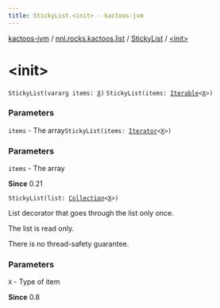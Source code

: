 ```yaml
---
title: StickyList.<init> - kactoos-jvm
---
```


[kactoos-jvm](../../index.html) / [nnl.rocks.kactoos.list](../index.html) / [StickyList](index.html) / [&lt;init&gt;](./-init-.html)

# &lt;init&gt;

`StickyList(vararg items: `[`X`](index.html#X)`)`
`StickyList(items: `[`Iterable`](https://kotlinlang.org/api/latest/jvm/stdlib/kotlin.collections/-iterable/index.html)`<`[`X`](index.html#X)`>)`

### Parameters

`items` - The array`StickyList(items: `[`Iterator`](https://kotlinlang.org/api/latest/jvm/stdlib/kotlin.collections/-iterator/index.html)`<`[`X`](index.html#X)`>)`

### Parameters

`items` - The array

**Since**
0.21

`StickyList(list: `[`Collection`](https://kotlinlang.org/api/latest/jvm/stdlib/kotlin.collections/-collection/index.html)`<`[`X`](index.html#X)`>)`

List decorator that goes through the list only once.

The list is read only.

There is no thread-safety guarantee.

### Parameters

`X` - Type of item

**Since**
0.8

